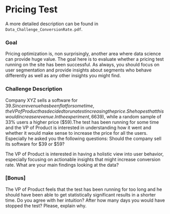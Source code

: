# Pricing Test

A more detailed description can be found in `Data_Challenge_ConversionRate.pdf`. 
### Goal
Pricing optimization is, non surprisingly, another area where data science can provide huge
value. The goal here is to evaluate whether a pricing test running on the site has been successful.
As always, you should focus on user segmentation and provide insights about segments
who behave differently as well as any other insights you might find.

### Challenge Description

Company XYZ sells a software for $39. Since revenue has been flat for some time, the VP of
Product has decided to run a test increasing the price. She hopes that this would increase
revenue. In the experiment, 66% of the users have seen the old price ($39), while a random
sample of 33% users a higher price ($59).The test has been running for some time and the VP of Product is interested in understanding how it went and whether it would make sense to increase the price for all the users.
Especially he asked you the following questions:
Should the company sell its software for $39 or $59?

The VP of Product is interested in having a holistic view into user behavior, especially focusing on actionable insights that might increase conversion rate. What are your main findings looking at the data?

### [Bonus] 

The VP of Product feels that the test has been running for too long and he should
have been able to get statistically significant results in a shorter time. Do you agree with
her intuition? After how many days you would have stopped the test? Please, explain
why.

